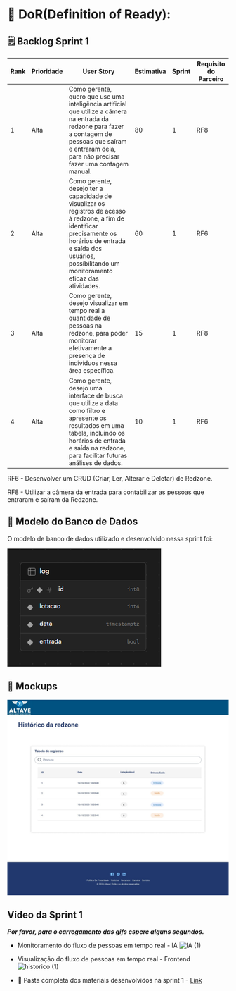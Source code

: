 
# 📃 DoR(Definition of Ready):

## 🗒️ Backlog Sprint 1 
| Rank | Prioridade | User Story | Estimativa |Sprint | Requisito do Parceiro |
|--- |--- |--- |--- |--- | --- |
| 1 | Alta | Como gerente, quero que use uma inteligência artificial que utilize a câmera na entrada da redzone para fazer a contagem de pessoas que saíram e entraram dela, para não precisar fazer uma contagem manual. | 80 | 1 | RF8 |
| 2 | Alta | Como gerente, desejo ter a capacidade de visualizar os registros de acesso à redzone, a fim de identificar precisamente os horários de entrada e saída dos usuários, possibilitando um monitoramento eficaz das atividades. | 60 | 1 |RF6 |
| 3 | Alta |Como gerente, desejo visualizar em tempo real a quantidade de pessoas na redzone, para poder monitorar efetivamente a presença de indivíduos nessa área específica. | 15 | 1 | RF8 |
| 4 | Alta |Como gerente, desejo uma interface de busca que utilize a data como filtro e apresente os resultados em uma tabela, incluindo os horários de entrada e saída na redzone, para facilitar futuras análises de dados. | 10 | 1 | RF6 |


RF6 - Desenvolver um CRUD (Criar, Ler, Alterar e Deletar) de Redzone.

RF8 - Utilizar a câmera da entrada para contabilizar as pessoas que entraram e saíram da Redzone.


## 💾 Modelo do Banco de Dados
O modelo de banco de dados utilizado e desenvolvido nessa sprint foi:

![alt text](Img/Modelo_logico.png)


## 🎨 Mockups
![alt text](Img/Mockups.jpg)

## Vídeo da Sprint 1

***Por favor, para o carregamento das gifs espere alguns segundos.***
- Monitoramento do fluxo de pessoas em tempo real - IA
![IA (1)](https://github.com/4-Fatech/API-6SEM-Docs/assets/89141910/9b718fcf-1af9-4d37-ba17-5a8953aeda4c)

- Visualização do fluxo de pessoas em tempo real - Frontend
![historico (1)](https://github.com/4-Fatech/API-6SEM-Docs/assets/89141910/240324d8-b81a-4fde-a98e-9f834c69bec6)

- 📂 Pasta completa dos materiais desenvolvidos na sprint 1 - [Link](https://drive.google.com/drive/folders/1Z6rl5nGkvD1bf-cNF6al9NBHzDnzO9gJ)

